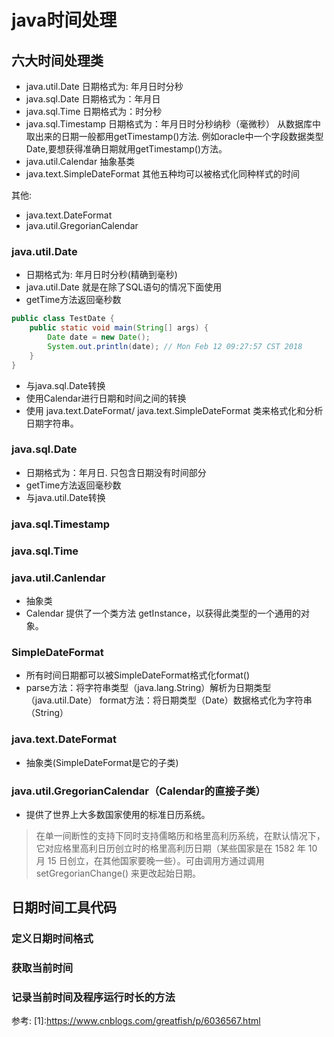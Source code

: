 # java时间处理

## 六大时间处理类
+ java.util.Date   日期格式为: 年月日时分秒
+ java.sql.Date  日期格式为：年月日
+  java.sql.Time  日期格式为：时分秒 
+  java.sql.Timestamp 日期格式为：年月日时分秒纳秒（毫微秒）
    从数据库中取出来的日期一般都用getTimestamp()方法. 例如oracle中一个字段数据类型Date,要想获得准确日期就用getTimestamp()方法。
+ java.util.Calendar 抽象基类
+ java.text.SimpleDateFormat 其他五种均可以被格式化同种样式的时间

其他:
+ java.text.DateFormat
+ java.util.GregorianCalendar

### java.util.Date
+ 日期格式为: 年月日时分秒(精确到毫秒)
+ java.util.Date 就是在除了SQL语句的情况下面使用
+ getTime方法返回毫秒数


~~~java
public class TestDate {
	public static void main(String[] args) {
		Date date = new Date();
		System.out.println(date); // Mon Feb 12 09:27:57 CST 2018
	}
}
~~~


+ 与java.sql.Date转换
+ 使用Calendar进行日期和时间之间的转换
+ 使用  java.text.DateFormat/ java.text.SimpleDateFormat  类来格式化和分析日期字符串。
### java.sql.Date
+ 日期格式为：年月日. 只包含日期没有时间部分
+ getTime方法返回毫秒数
+ 与java.util.Date转换

### java.sql.Timestamp
### java.sql.Time
### java.util.Canlendar
+ 抽象类
+ Calendar 提供了一个类方法 getInstance，以获得此类型的一个通用的对象。


### SimpleDateFormat
+ 所有时间日期都可以被SimpleDateFormat格式化format()
+ parse方法：将字符串类型（java.lang.String）解析为日期类型（java.util.Date）
    format方法：将日期类型（Date）数据格式化为字符串（String）


###  java.text.DateFormat
+ 抽象类(SimpleDateFormat是它的子类)

### java.util.GregorianCalendar（Calendar的直接子类）
+ 提供了世界上大多数国家使用的标准日历系统。
> 在单一间断性的支持下同时支持儒略历和格里高利历系统，在默认情况下，它对应格里高利日历创立时的格里高利历日期（某些国家是在 1582 年 10 月 15 日创立，在其他国家要晚一些）。可由调用方通过调用 setGregorianChange() 来更改起始日期。

## 日期时间工具代码
### 定义日期时间格式
### 获取当前时间
### 记录当前时间及程序运行时长的方法


参考:
[1]:https://www.cnblogs.com/greatfish/p/6036567.html